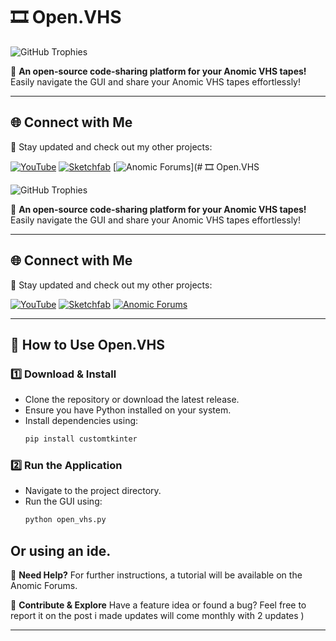 # 🎞 Open.VHS

![GitHub Trophies](https://github-profile-trophy.vercel.app/?username=Notriced&theme=darkhub&margin-w=15)

🚀 **An open-source code-sharing platform for your Anomic VHS tapes!** 
Easily navigate the GUI and share your Anomic VHS tapes effortlessly!

---

## 🌐 Connect with Me
🔗 Stay updated and check out my other projects:

[![YouTube](https://img.shields.io/badge/YouTube-FF0000?style=for-the-badge&logo=youtube&logoColor=white)](https://www.youtube.com/@Notriced)
[![Sketchfab](https://img.shields.io/badge/Sketchfab-1CAAD9?style=for-the-badge&logo=sketchfab&logoColor=white)](https://sketchfab.com/m333king)
[![Anomic Forums](https://img.shields.io/badge/Anomic%20Forums-282C34?style=for-the-badge&logo=forum&logoColor=white)](# 🎞 Open.VHS

![GitHub Trophies](https://github-profile-trophy.vercel.app/?username=Notriced&theme=darkhub&margin-w=15)

🚀 **An open-source code-sharing platform for your Anomic VHS tapes!** 
Easily navigate the GUI and share your Anomic VHS tapes effortlessly!

---

## 🌐 Connect with Me
🔗 Stay updated and check out my other projects:

[![YouTube](https://img.shields.io/badge/YouTube-FF0000?style=for-the-badge&logo=youtube&logoColor=white)](https://www.youtube.com/@Notriced)
[![Sketchfab](https://img.shields.io/badge/Sketchfab-1CAAD9?style=for-the-badge&logo=sketchfab&logoColor=white)](https://sketchfab.com/m333king)
[![Anomic Forums](https://img.shields.io/badge/Anomic%20Forums-282C34?style=for-the-badge&logo=forum&logoColor=white)]([https://anomic.forums.yourlink](https://anomicforum.xyz/t/indev-introducing-open-vhs-a-program-made-by-notriced/5504))  

---

## 📖 How to Use Open.VHS

### 1️⃣ **Download & Install**
- Clone the repository or download the latest release.
- Ensure you have Python installed on your system.
- Install dependencies using:
  ```sh
  pip install customtkinter
  ```

### 2️⃣ **Run the Application**
- Navigate to the project directory.
- Run the GUI using:
  ```sh
  python open_vhs.py

 Or using an ide.
---

📌 **Need Help?**
For further instructions, a tutorial will be available on the Anomic Forums.

💾 **Contribute & Explore**
Have a feature idea or found a bug? Feel free to report it on the post i made updates will come monthly with 2 updates
)  

---

